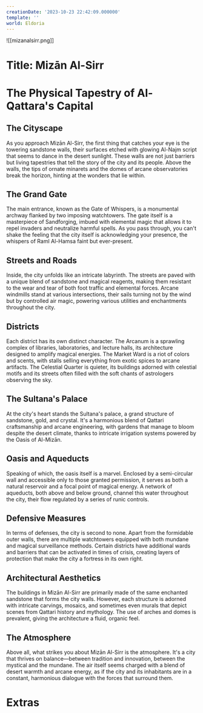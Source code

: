 ```yaml
---
creationDate: '2023-10-23 22:42:09.000000'
template: ''
world: Eldoria
---
```

![[mizanalsirr.png]]

# Title: Mizān Al-Sirr

# The Physical Tapestry of Al-Qattara's Capital
## The Cityscape

As you approach Mizān Al-Sirr, the first thing that catches your eye is the towering sandstone walls, their surfaces etched with glowing Al-Najm script that seems to dance in the desert sunlight. These walls are not just barriers but living tapestries that tell the story of the city and its people. Above the walls, the tips of ornate minarets and the domes of arcane observatories break the horizon, hinting at the wonders that lie within.
## The Grand Gate
The main entrance, known as the Gate of Whispers, is a monumental archway flanked by two imposing watchtowers. The gate itself is a masterpiece of Sandforging, imbued with elemental magic that allows it to repel invaders and neutralize harmful spells. As you pass through, you can't shake the feeling that the city itself is acknowledging your presence, the whispers of Raml Al-Hamsa faint but ever-present.
## Streets and Roads

Inside, the city unfolds like an intricate labyrinth. The streets are paved with a unique blend of sandstone and magical reagents, making them resistant to the wear and tear of both foot traffic and elemental forces. Arcane windmills stand at various intersections, their sails turning not by the wind but by controlled air magic, powering various utilities and enchantments throughout the city.
## Districts
Each district has its own distinct character. The Arcanum is a sprawling complex of libraries, laboratories, and lecture halls, its architecture designed to amplify magical energies. The Market Ward is a riot of colors and scents, with stalls selling everything from exotic spices to arcane artifacts. The Celestial Quarter is quieter, its buildings adorned with celestial motifs and its streets often filled with the soft chants of astrologers observing the sky.
## The Sultana's Palace
At the city's heart stands the Sultana's palace, a grand structure of sandstone, gold, and crystal. It's a harmonious blend of Qattari craftsmanship and arcane engineering, with gardens that manage to bloom despite the desert climate, thanks to intricate irrigation systems powered by the Oasis of Al-Mizān.
## Oasis and Aqueducts
Speaking of which, the oasis itself is a marvel. Enclosed by a semi-circular wall and accessible only to those granted permission, it serves as both a natural reservoir and a focal point of magical energy. A network of aqueducts, both above and below ground, channel this water throughout the city, their flow regulated by a series of runic controls.
## Defensive Measures
In terms of defenses, the city is second to none. Apart from the formidable outer walls, there are multiple watchtowers equipped with both mundane and magical surveillance methods. Certain districts have additional wards and barriers that can be activated in times of crisis, creating layers of protection that make the city a fortress in its own right.
## Architectural Aesthetics
The buildings in Mizān Al-Sirr are primarily made of the same enchanted sandstone that forms the city walls. However, each structure is adorned with intricate carvings, mosaics, and sometimes even murals that depict scenes from Qattari history and mythology. The use of arches and domes is prevalent, giving the architecture a fluid, organic feel.
## The Atmosphere
Above all, what strikes you about Mizān Al-Sirr is the atmosphere. It's a city that thrives on balance—between tradition and innovation, between the mystical and the mundane. The air itself seems charged with a blend of desert warmth and arcane energy, as if the city and its inhabitants are in a constant, harmonious dialogue with the forces that surround them.

# Extras

